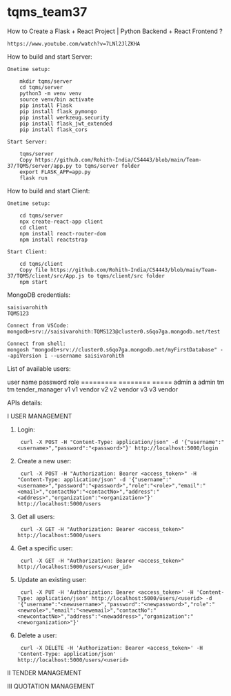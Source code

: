 # tqms_team37


How to Create a Flask + React Project | Python Backend + React Frontend ?

    https://www.youtube.com/watch?v=7LNl2JlZKHA


How to build and start Server:

    Onetime setup:
    
        mkdir tqms/server
        cd tqms/server
        python3 -m venv venv
        source venv/bin activate
        pip install Flask
        pip install flask_pymongo
        pip install werkzeug.security
        pip install flask_jwt_extended
        pip install flask_cors

    Start Server:

        tqms/server
        Copy https://github.com/Rohith-India/CS4443/blob/main/Team-37/TQMS/server/app.py to tqms/server folder
        export FLASK_APP=app.py
        flask run

How to build and start Client:

    Onetime setup:

        cd tqms/server
        npx create-react-app client
        cd client
        npm install react-router-dom
        npm install reactstrap

    Start Client:
    
        cd tqms/client
        Copy file https://github.com/Rohith-India/CS4443/blob/main/Team-37/TQMS/client/src/App.js to tqms/client/src folder
        npm start

MongoDB credentials:

    saisivarohith
    TQMS123

    Connect from VSCode:
    mongodb+srv://saisivarohith:TQMS123@cluster0.s6qo7ga.mongodb.net/test

    Connect from shell:
    mongosh "mongodb+srv://cluster0.s6qo7ga.mongodb.net/myFirstDatabase" --apiVersion 1 --username saisivarohith

List of available users:

user name        password           role
=========        ========           =====
admin            a                  admin
tm               tm                 tender_manager
v1               v1                 vendor
v2               v2                 vendor
v3               v3                 vendor


APIs details:

I USER MANAGEMENT

1. Login:

        curl -X POST -H "Content-Type: application/json" -d '{"username":"<username>","password":"<password>"}' http://localhost:5000/login

2. Create a new user:

        curl -X POST -H "Authorization: Bearer <access_token>" -H "Content-Type: application/json" -d '{"username":"<username>","password":"<password>","role":"<role>","email":"<email>","contactNo":"<contactNo>","address":"<address>","organization":"<organization>"}' http://localhost:5000/users


3. Get all users:

        curl -X GET -H "Authorization: Bearer <access_token>" http://localhost:5000/users

4. Get a specific user:

        curl -X GET -H "Authorization: Bearer <access_token>" http://localhost:5000/users/<user_id>

5. Update an existing user:

        curl -X PUT -H 'Authorization: Bearer <access_token>' -H 'Content-Type: application/json' http://localhost:5000/users/<userid> -d '{"username":"<newusername>","password":"<newpassword>","role":"<newrole>","email":"<newemail>","contactNo":"<newcontactNo>","address":"<newaddress>","organization":"<neworganization>"}'

6. Delete a user:

        curl -X DELETE -H 'Authorization: Bearer <access_token>' -H 'Content-Type: application/json' http://localhost:5000/users/<userid>


II TENDER MANAGEMENT



III QUOTATION MANAGEMENT
